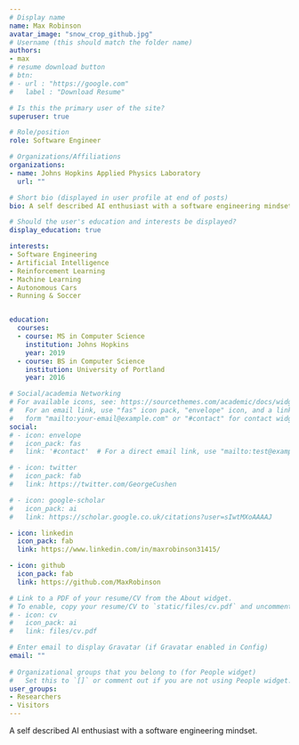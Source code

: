```yaml
---
# Display name
name: Max Robinson
avatar_image: "snow_crop_github.jpg"
# Username (this should match the folder name)
authors:
- max
# resume download button
# btn:
# - url : "https://google.com"
#   label : "Download Resume"

# Is this the primary user of the site?
superuser: true

# Role/position
role: Software Engineer 

# Organizations/Affiliations
organizations:
- name: Johns Hopkins Applied Physics Laboratory
  url: ""

# Short bio (displayed in user profile at end of posts)
bio: A self described AI enthusiast with a software engineering mindset.

# Should the user's education and interests be displayed?
display_education: true

interests:
- Software Engineering
- Artificial Intelligence
- Reinforcement Learning
- Machine Learning
- Autonomous Cars
- Running & Soccer


education:
  courses:
  - course: MS in Computer Science
    institution: Johns Hopkins
    year: 2019
  - course: BS in Computer Science
    institution: University of Portland
    year: 2016

# Social/academia Networking
# For available icons, see: https://sourcethemes.com/academic/docs/widgets/#icons
#   For an email link, use "fas" icon pack, "envelope" icon, and a link in the
#   form "mailto:your-email@example.com" or "#contact" for contact widget.
social:
# - icon: envelope
#   icon_pack: fas
#   link: '#contact'  # For a direct email link, use "mailto:test@example.org".

# - icon: twitter
#   icon_pack: fab
#   link: https://twitter.com/GeorgeCushen

# - icon: google-scholar
#   icon_pack: ai
#   link: https://scholar.google.co.uk/citations?user=sIwtMXoAAAAJ

- icon: linkedin
  icon_pack: fab
  link: https://www.linkedin.com/in/maxrobinson31415/

- icon: github
  icon_pack: fab
  link: https://github.com/MaxRobinson

# Link to a PDF of your resume/CV from the About widget.
# To enable, copy your resume/CV to `static/files/cv.pdf` and uncomment the lines below.  
# - icon: cv
#   icon_pack: ai
#   link: files/cv.pdf

# Enter email to display Gravatar (if Gravatar enabled in Config)
email: ""
  
# Organizational groups that you belong to (for People widget)
#   Set this to `[]` or comment out if you are not using People widget.  
user_groups:
- Researchers
- Visitors
---
```


A self described AI enthusiast with a software engineering mindset.

